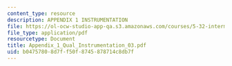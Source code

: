 ```yaml
---
content_type: resource
description: APPENDIX 1 INSTRUMENTATION
file: https://ol-ocw-studio-app-qa.s3.amazonaws.com/courses/5-32-intermediate-chemical-experimentation-spring-2003/b04757808d7ff50f8745878714c8db7f_Appendix_1_Qual_Instrumentation_03.pdf
file_type: application/pdf
resourcetype: Document
title: Appendix_1_Qual_Instrumentation_03.pdf
uid: b0475780-8d7f-f50f-8745-878714c8db7f
---
```

